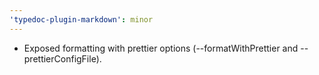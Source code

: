 ```yaml
---
'typedoc-plugin-markdown': minor
---
```


- Exposed formatting with prettier options (--formatWithPrettier and --prettierConfigFile).

